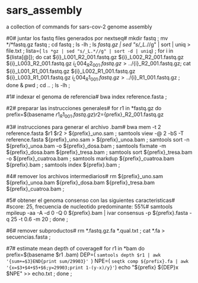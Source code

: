# sars_assembly
a collection of commands for sars-cov-2 genome assembly 

#0# juntar los fastq files generados por nextseq#
mkdir fastq ;
mv */*fastq.gz fastq ;
cd fastq ;
ls -lh ;
ls *fastq.gz | sed "s/_L.*//g" | sort | uniq > file.txt ; 
lista=( `ls *gz | sed "s/_L.*//g" | sort -d | uniq`) ;
for i in ${lista[@]};
do cat ${i}_L001_R2_001.fastq.gz ${i}_L002_R2_001.fastq.gz ${i}_L003_R2_001.fastq.gz ${i}_L004_R2_001.fastq.gz > ../${i}_R2_001.fastq.gz; 
cat ${i}_L001_R1_001.fastq.gz ${i}_L002_R1_001.fastq.gz ${i}_L003_R1_001.fastq.gz ${i}_L004_R1_001.fastq.gz > ../${i}_R1_001.fastq.gz ;
done & pwd ;
cd .. ;
ls -lh ;

#1# indexar el genoma de referencia#
bwa index reference.fasta ;

#2# preparar las instrucciones generales#
for r1 in *fastq.gz 
do
prefix=$(basename $r1 _R1_001.fastq.gz)
r2=${prefix}_R2_001.fastq.gz

#3# instrucciones para generar el archivo .bam#
bwa mem -t 2 reference.fasta $r1 $r2 > ${prefix}_uno.sam ;
samtools view -@ 2 -bS -T reference.fasta ${prefix}_uno.sam > ${prefix}_unoa.bam ;
samtools sort -n ${prefix}_unoa.bam -o ${prefix}_dosa.bam ;
samtools fixmate -m ${prefix}_dosa.bam ${prefix}_tresa.bam ;
samtools sort ${prefix}_tresa.bam -o ${prefix}_cuatroa.bam ;
samtools markdup ${prefix}_cuatroa.bam ${prefix}.bam ;
samtools index ${prefix}.bam ;

#4# remover los archivos intermediarios#
rm ${prefix}_uno.sam ${prefix}_unoa.bam ${prefix}_dosa.bam ${prefix}_tresa.bam ${prefix}_cuatroa.bam ;

#5# obtener el genoma consenso con las siguientes caracteristicas#
#score: 25, frecuencia de nucleotido predominante: 55%#
samtools mpileup -aa -A -d 0 -Q 0 ${prefix}.bam | ivar consensus -p ${prefix}.fasta -q 25 -t 0.6 -m 20 ;
done ;

#6# remover subproductos#
rm *.fastq.gz.fa *.qual.txt ; 
cat *.fa > secuencias.fasta ;

#7# estimate mean depth of coverage#
for r1 in *bam
do
prefix=$(basename $r1 .bam)
DEP=( `samtools depth $r1 | awk '{sum+=$3}END{print sum/29903}' `)
NPE=( `seqtk comp ${prefix}.fa | awk '{x=$3+$4+$5+$6;y=29903;print 1-(y-x)/y}'`)
echo "${prefix} ${DEP}x $NPE" >> echo.txt ;
done ;

